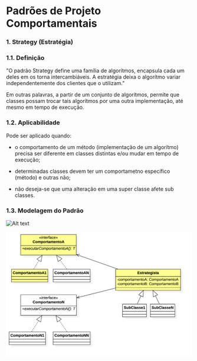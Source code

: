 # Padrões de Projeto Comportamentais

### 1. Strategy (Estratégia)

### 1.1. Definição

"O padrão Strategy define uma família de algorítmos, encapsula cada um deles em os torna intercambiáveis.
A estratégia deixa o algorítmo variar independentemente dos clientes que o utilizam."

Em outras palavras, a partir de um conjunto de algorítmos, permite que classes possam trocar tais algorítmos por uma
outra implementação, até mesmo em tempo de execução.


### 1.2. Aplicabilidade

Pode ser aplicado quando:

* o comportamento de um método (implementação de um algorítmo) precisa ser diferente em classes distintas e/ou mudar em tempo de 
execução;

* determinadas classes devem ter um comportametno específico (método) e outras não;

* não deseja-se que uma alteração em uma super classe afete sub classes.

### 1.3. Modelagem do Padrão
![Alt text](./padroes-de-projeto/imagens/strategy-base-class-diagram.png?raw=true "Modelagem")

![alt text](https://github.com/juliancambraia/padroes-de-projeto/blob/master/imagens/strategy-base-class-diagram.png?raw=true)
